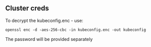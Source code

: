 ## Cluster creds
To decrypt the kubeconfig.enc - use:
```
openssl enc -d -aes-256-cbc -in kubeconfig.enc -out kubeconfig
```

The password will be provided separately
